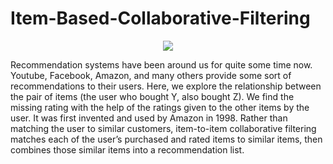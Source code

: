 # Item-Based-Collaborative-Filtering


<p align="center">
  <img src="https://github.com/Aerospacerr/Item-Based-Collaborative-Filtering-Item-Item-Filtering-/blob/ef9199b44caf8095727b1cc7d3f53e6691aa533f/recommenders_systems.png" />
</p>
Recommendation systems have been around us for quite some time now. Youtube, Facebook, Amazon, and many others provide some sort of recommendations to their users.   
Here, we explore the relationship between the pair of items (the user who bought Y, also bought Z). We find the missing rating with the help of the ratings given to the other items by the user.   
It was first invented and used by Amazon in 1998. Rather than matching the user to similar customers, item-to-item collaborative filtering matches each of the user’s purchased and rated items to similar items, then combines those similar items into a recommendation list.
